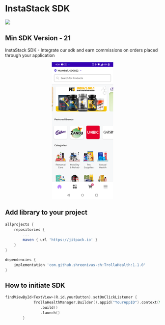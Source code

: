 # InstaStack SDK

[![](https://jitpack.io/v/shreenivas-ch/TrollaHealth.svg)](https://jitpack.io/#shreenivas-ch/TrollaHealth)

## Min SDK Version - 21

InstaStack SDK - Integrate our sdk and earn commissions on orders placed through your application

<p align="center">
<img src="https://github.com/shreenivas-ch/TrollaHealth/blob/7ff040dcb21b995dff778edf306fc46588b9e273/screenshot1.png" alt="alt text" width="200" hspace="40">
</p>


## Add library to your project

```gradle
allprojects {
	repositories {
		...
		maven { url 'https://jitpack.io' }
	}
}
```

```gradle
dependencies {
	implementation 'com.github.shreenivas-ch:TrollaHealth:1.1.0'
}
```

## How to initiate SDK
```kotlin
findViewById<TextView>(R.id.yourButton).setOnClickListener {
             TrollaHealthManager.Builder().appid("YourAppID").context(this).application(application)
                .build()
                .launch()
        }
```
